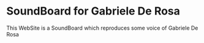 <h1>SoundBoard for Gabriele De Rosa</h1>
<p>This WebSite is a SoundBoard which reproduces some voice of Gabriele De Rosa</p>
